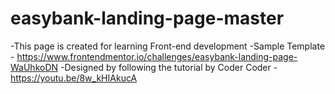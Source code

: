 # easybank-landing-page-master

-This page is created for learning Front-end development 
-Sample Template - https://www.frontendmentor.io/challenges/easybank-landing-page-WaUhkoDN
-Designed by following the tutorial by Coder Coder - https://youtu.be/8w_kHIAkucA
